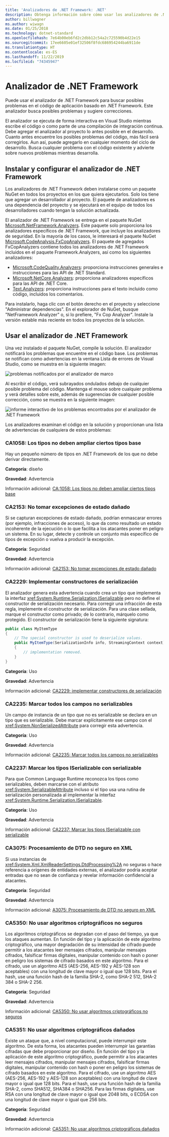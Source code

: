 ```yaml
---
title: 'Analizadores de .NET Framework: .NET'
description: Obtenga información sobre cómo usar los analizadores de .NET Framework en el paquete de analizadores de .NET Framework para buscar y tratar los riesgos de seguridad
author: billwagner
ms.author: wiwagn
ms.date: 01/25/2018
ms.technology: dotnet-standard
ms.openlocfilehash: 7e64b00eb6fd2c2dbb12c54a2c725590b4d22e15
ms.sourcegitcommit: 17ee6605e01ef32506f8fdc686954244ba6911de
ms.translationtype: HT
ms.contentlocale: es-ES
ms.lasthandoff: 11/22/2019
ms.locfileid: "74345947"
---
```

# <a name="the-net-framework-analyzer"></a>Analizador de .NET Framework

Puede usar el analizador de .NET Framework para buscar posibles problemas en el código de aplicación basado en .NET Framework. Este analizador busca posibles problemas y sugiere correcciones.

El analizador se ejecuta de forma interactiva en Visual Studio mientras escribe el código o como parte de una compilación de integración continua. Debe agregar el analizador al proyecto lo antes posible en el desarrollo. Cuanto antes encuentre los posibles problemas del código, más fácil será corregirlos. Aun así, puede agregarlo en cualquier momento del ciclo de desarrollo. Busca cualquier problema con el código existente y advierte sobre nuevos problemas mientras desarrolla.

## <a name="installing-and-configuring-the-net-framework-analyzer"></a>Instalar y configurar el analizador de .NET Framework

Los analizadores de .NET Framework deben instalarse como un paquete NuGet en todos los proyectos en los que quiera ejecutarlos. Solo los tiene que agregar un desarrollador al proyecto. El paquete de analizadores es una dependencia del proyecto y se ejecutará en el equipo de todos los desarrolladores cuando tengan la solución actualizada.

El analizador de .NET Framework se entrega en el paquete NuGet [Microsoft.NetFramework.Analyzers](https://www.nuget.org/packages/Microsoft.NetFramework.Analyzers/). Este paquete solo proporciona los analizadores específicos de .NET Framework, que incluye los analizadores de seguridad. En la mayoría de los casos, le interesará el paquete NuGet [Microsoft.CodeAnalysis.FxCopAnalyzers](https://www.nuget.org/packages/Microsoft.CodeAnalysis.FxCopAnalyzers). El paquete de agregados FxCopAnalyzers contiene todos los analizadores de .NET Framework incluidos en el paquete Framework.Analyzers, así como los siguientes analizadores:

- [Microsoft.CodeQuality.Analyzers](https://www.nuget.org/packages/Microsoft.CodeQuality.Analyzers): proporciona instrucciones generales e instrucciones para las API de .NET Standard.
- [Microsoft.NetCore.Analyzers](https://www.nuget.org/packages/Microsoft.NetCore.Analyzers): proporciona analizadores específicos para las API de .NET Core.
- [Text.Analyzers](https://www.nuget.org/packages/Text.Analyzers): proporciona instrucciones para el texto incluido como código, incluidos los comentarios.

Para instalarlo, haga clic con el botón derecho en el proyecto y seleccione "Administrar dependencias".
En el explorador de NuGet, busque "NetFramework Analyzer" o, si lo prefiere, "Fx Cop Analyzer". Instale la versión estable más reciente en todos los proyectos de la solución.

## <a name="using-the-net-framework-analyzer"></a>Usar el analizador de .NET Framework

Una vez instalado el paquete NuGet, compile la solución. El analizador notificará los problemas que encuentre en el código base. Los problemas se notifican como advertencias en la ventana Lista de errores de Visual Studio, como se muestra en la siguiente imagen:

![problemas notificados por el analizador de marco](./media/framework-analyzers-2.png)

Al escribir el código, verá subrayados ondulados debajo de cualquier posible problema del código.
Mantenga el mouse sobre cualquier problema y verá detalles sobre este, además de sugerencias de cualquier posible corrección, como se muestra en la siguiente imagen:

![informe interactivo de los problemas encontrados por el analizador de .NET Framework](./media/framework-analyzers-1.png)

Los analizadores examinan el código en la solución y proporcionan una lista de advertencias de cualquiera de estos problemas:

### <a name="ca1058-types-should-not-extend-certain-base-types"></a>CA1058: Los tipos no deben ampliar ciertos tipos base

Hay un pequeño número de tipos en .NET Framework de los que no debe derivar directamente. 

**Categoría**: diseño

**Gravedad**: Advertencia

Información adicional: [CA:1058: Los tipos no deben ampliar ciertos tipos base](/visualstudio/code-quality/ca1058-types-should-not-extend-certain-base-types)

### <a name="ca2153-do-not-catch-corrupted-state-exceptions"></a>CA2153: No tomar excepciones de estado dañado

Si se capturan excepciones de estado dañado, podrían enmascarar errores (por ejemplo, infracciones de acceso), lo que da como resultado un estado incoherente de la ejecución o lo que facilita a los atacantes poner en peligro un sistema. En su lugar, detecte y controle un conjunto más específico de tipos de excepción o vuelva a producir la excepción.

**Categoría**: Seguridad

**Gravedad**: Advertencia

Información adicional: [CA2153: No tomar excepciones de estado dañado](/visualstudio/code-quality/ca2153-avoid-handling-corrupted-state-exceptions)

### <a name="ca2229-implement-serialization-constructors"></a>CA2229: Implementar constructores de serialización

El analizador genera esta advertencia cuando crea un tipo que implementa la interfaz <xref:System.Runtime.Serialization.ISerializable> pero no define el constructor de serialización necesario. Para corregir una infracción de esta regla, implemente el constructor de serialización. Para una clase sellada, marque el constructor como privado; de lo contrario, márquelo como protegido. El constructor de serialización tiene la siguiente signatura:

```csharp
public class MyItemType
{
    // The special constructor is used to deserialize values.
    public MyItemType(SerializationInfo info, StreamingContext context)
    {
        // implementation removed.
    }
}
```

**Categoría**: Uso

**Gravedad**: Advertencia

Información adicional: [CA2229: implementar constructores de serialización](/visualstudio/code-quality/ca2229-implement-serialization-constructors)

### <a name="ca2235-mark-all-non-serializable-fields"></a>CA2235: Marcar todos los campos no serializables

Un campo de instancia de un tipo que no es serializable se declara en un tipo que es serializable. Debe marcar explícitamente ese campo con el <xref:System.NonSerializedAttribute> para corregir esta advertencia.

**Categoría**: Uso

**Gravedad**: Advertencia

Información adicional: [CA2235: Marcar todos los campos no serializables](/visualstudio/code-quality/ca2235-mark-all-non-serializable-fields)

### <a name="ca2237-mark-iserializable-types-with-serializable"></a>CA2237: Marcar los tipos ISerializable con serializable

Para que Common Language Runtime reconozca los tipos como serializables, deben marcarse con el atributo <xref:System.SerializableAttribute> incluso si el tipo usa una rutina de serialización personalizada al implementar la interfaz <xref:System.Runtime.Serialization.ISerializable>.

**Categoría**: Uso

**Gravedad**: Advertencia

Información adicional: [CA2237: Marcar los tipos ISerializable con serializable](/visualstudio/code-quality/ca2237-mark-iserializable-types-with-serializableattribute)

### <a name="ca3075-insecure-dtd-processing-in-xml"></a>CA3075: Procesamiento de DTD no seguro en XML

Si usa instancias de <xref:System.Xml.XmlReaderSettings.DtdProcessing%2A> no seguras o hace referencia a orígenes de entidades externas, el analizador podría aceptar entradas que no sean de confianza y revelar información confidencial a atacantes.  

**Categoría**: Seguridad

**Gravedad**: Advertencia

Información adicional: [A3075: Procesamiento de DTD no seguro en XML](/visualstudio/code-quality/ca2237-mark-iserializable-types-with-serializableattribute)

### <a name="ca5350-do-not-use-weak-cryptographic-algorithms"></a>CA5350: No usar algoritmos criptográficos no seguros

Los algoritmos criptográficos se degradan con el paso del tiempo, ya que los ataques aumentan. En función del tipo y la aplicación de este algoritmo criptográfico, una mayor degradación de su intensidad de cifrado puede permitir a los atacantes leer mensajes cifrados, manipular mensajes cifrados, falsificar firmas digitales, manipular contenido con hash o poner en peligro los sistemas de cifrado basados en este algoritmo. Para el cifrado, use un algoritmo AES (AES-256, AES-192 y AES-128 son aceptables) con una longitud de clave mayor o igual que 128 bits. Para el hash, use una función hash de la familia SHA-2, como SHA-2 512, SHA-2 384 o SHA-2 256.

**Categoría**: Seguridad

**Gravedad**: Advertencia

Información adicional: [CA5350: No usar algoritmos criptográficos no seguros](/visualstudio/code-quality/ca5350-do-not-use-weak-cryptographic-algorithms)

### <a name="ca5351-do-not-use-broken-cryptographic-algorithms"></a>CA5351: No usar algoritmos criptográficos dañados

Existe un ataque que, a nivel computacional, puede interrumpir este algoritmo. De esta forma, los atacantes pueden interrumpir las garantías cifradas que debe proporcionar por diseño. En función del tipo y la aplicación de este algoritmo criptográfico, puede permitir a los atacantes leer mensajes cifrados, manipular mensajes cifrados, falsificar firmas digitales, manipular contenido con hash o poner en peligro los sistemas de cifrado basados en este algoritmo. Para el cifrado, use un algoritmo AES (AES-256, AES-192 y AES-128 son aceptables) con una longitud de clave mayor o igual que 128 bits. Para el hash, use una función hash de la familia SHA-2, como SHA512, SHA384 o SHA256. Para las firmas digitales, use RSA con una longitud de clave mayor o igual que 2048 bits, o ECDSA con una longitud de clave mayor o igual que 256 bits.

**Categoría**: Seguridad

**Gravedad**: Advertencia

Información adicional: [CA5351: No usar algoritmos criptográficos dañados](/visualstudio/code-quality/ca5351)
